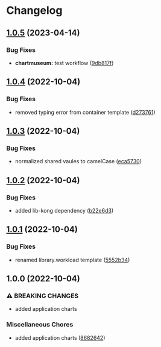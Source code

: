 # Changelog

## [1.0.5](https://github.com/ptonini/helm-charts/compare/chartmuseum-v1.0.4...chartmuseum-v1.0.5) (2023-04-14)


### Bug Fixes

* **chartmuseum:** test workflow ([9db817f](https://github.com/ptonini/helm-charts/commit/9db817f053c05a0642a393ce1ab35ff07f7a145e))

## [1.0.4](https://github.com/ptonini/helm-charts/compare/chartmuseum-v1.0.3...chartmuseum-v1.0.4) (2022-10-04)


### Bug Fixes

* removed typing error from container template ([d273761](https://github.com/ptonini/helm-charts/commit/d2737611de5010e9c4da27c326e7672f7509ec8c))

## [1.0.3](https://github.com/ptonini/helm-charts/compare/chartmuseum-v1.0.2...chartmuseum-v1.0.3) (2022-10-04)


### Bug Fixes

* normalized shared vaules to camelCase ([eca5730](https://github.com/ptonini/helm-charts/commit/eca5730cd50a1cd4b2d8226f54046b0bba4e5a86))

## [1.0.2](https://github.com/ptonini/helm-charts/compare/chartmuseum-v1.0.1...chartmuseum-v1.0.2) (2022-10-04)


### Bug Fixes

* added lib-kong dependency ([b22e6d3](https://github.com/ptonini/helm-charts/commit/b22e6d3c3f384a0216a920257cedf8e95c0873ed))

## [1.0.1](https://github.com/ptonini/helm-charts/compare/chartmuseum-v1.0.0...chartmuseum-v1.0.1) (2022-10-04)


### Bug Fixes

* renamed library.workload template ([5552b34](https://github.com/ptonini/helm-charts/commit/5552b34e36cb8dc2f2d52d8b54a08249bcc72fe4))

## 1.0.0 (2022-10-04)


### ⚠ BREAKING CHANGES

* added application charts

### Miscellaneous Chores

* added application charts ([8682642](https://github.com/ptonini/helm-charts/commit/86826429ed0828423670eab75efff25ef7e31924))
